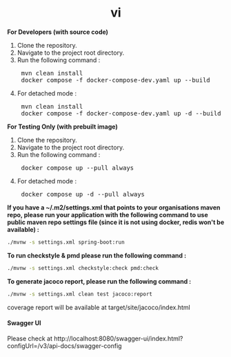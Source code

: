 <h1 align="center">
    vi
</h1>

**For Developers (with source code)**
1. Clone the repository.
2. Navigate to the project root directory.
3. Run the following command :
   <pre> mvn clean install  
    docker compose -f docker-compose-dev.yaml up --build</pre>
4. For detached mode :
   <pre> mvn clean install  
    docker compose -f docker-compose-dev.yaml up -d --build</pre>


**For Testing Only (with prebuilt image)**
1. Clone the repository.
2. Navigate to the project root directory.
3. Run the following command :
   <pre> docker compose up --pull always </pre>
4. For detached mode :
   <pre> docker compose up -d --pull always </pre>


**If you have a ~/.m2/settings.xml that points to your organisations maven repo, please run your application with the following command to use public maven repo settings file (since it is not using docker, redis won't be available) :**

```bash
./mvnw -s settings.xml spring-boot:run
```
**To run checkstyle & pmd please run the following command :**

```bash
./mvnw -s settings.xml checkstyle:check pmd:check
```
**To generate jacoco report, please run the following command :**

```bash
./mvnw -s settings.xml clean test jacoco:report
```
coverage report will be available at target/site/jacoco/index.html

#### Swagger UI
Please check at http://localhost:8080/swagger-ui/index.html?configUrl=/v3/api-docs/swagger-config
